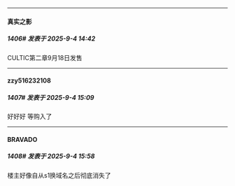 ﻿
*****

####  真实之影  
##### 1406#       发表于 2025-9-4 14:42

CULTIC第二章9月18日发售


*****

####  zzy516232108  
##### 1407#       发表于 2025-9-4 15:09

好好好 等购入了


*****

####  BRAVADO  
##### 1408#       发表于 2025-9-4 15:58

楼主好像自从s1换域名之后彻底消失了

